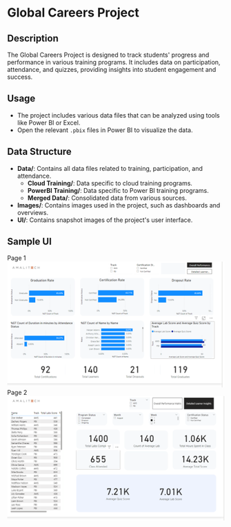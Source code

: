 # Global Careers Project

## Description

The Global Careers Project is designed to track students' progress and performance in various training programs. It includes data on participation, attendance, and quizzes, providing insights into student engagement and success.

## Usage

- The project includes various data files that can be analyzed using tools like Power BI or Excel.
- Open the relevant `.pbix` files in Power BI to visualize the data.

## Data Structure

- **Data/**: Contains all data files related to training, participation, and attendance.
  - **Cloud Training/**: Data specific to cloud training programs.
  - **PowerBI Training/**: Data specific to Power BI training programs.
  - **Merged Data/**: Consolidated data from various sources.
- **Images/**: Contains images used in the project, such as dashboards and overviews.
- **UI/**: Contains snapshot images of the project's user interface.

## Sample UI

Page 1
![Performance Matrix](ui/p-bi-1.png)
Page 2
![Learner Insight](ui/p-bi-2.png)
